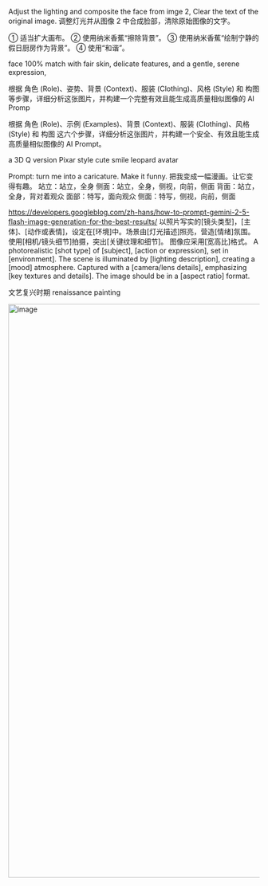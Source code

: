 Adjust the lighting and composite the face from imge 2, Clear the text of the original image.
调整灯光并从图像 2 中合成脸部，清除原始图像的文字。

① 适当扩大画布。
② 使用纳米香蕉“擦除背景”。
③ 使用纳米香蕉“绘制宁静的假日厨房作为背景”。
④ 使用“和谐”。

face 100% match
with fair skin, delicate features, and a gentle, serene expression,

根据 角色 (Role)、姿势、背景 (Context)、服装 (Clothing)、风格 (Style) 和 构图 等步骤，详细分析这张图片，并构建一个完整有效且能生成高质量相似图像的 AI Promp

根据 角色 (Role)、示例 (Examples)、背景 (Context)、服装 (Clothing)、风格 (Style) 和 构图 这六个步骤，详细分析这张图片，并构建一个安全、有效且能生成高质量相似图像的 AI Prompt。

a 3D Q version Pixar style cute smile leopard avatar

Prompt: turn me into a caricature. Make it funny.  把我变成一幅漫画。让它变得有趣。
站立：站立，全身
侧面：站立，全身，侧视，向前，侧面
背面：站立，全身，背对着观众
面部：特写，面向观众
侧面：特写，侧视，向前，侧面

https://developers.googleblog.com/zh-hans/how-to-prompt-gemini-2-5-flash-image-generation-for-the-best-results/
以照片写实的[镜头类型]，[主体]、[动作或表情]，设定在[环​​境]中。场景由[灯光描述]照亮，营造[情绪]氛围。使用[相机/镜头细节]拍摄，突出[关键纹理和细节]。
图像应采用[宽高比]格式。
A photorealistic [shot type] of [subject], [action or expression], set in [environment]. The scene is illuminated by [lighting description], creating a [mood] atmosphere. Captured with a [camera/lens details], emphasizing [key textures and details]. The image should be in a [aspect ratio] format.


文艺复兴时期  renaissance painting

<img width="896" height="1152" alt="image" src="https://github.com/user-attachments/assets/edd99338-346a-409b-8a74-09d01f42dfa4" />

